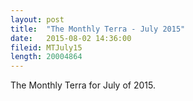 ```yaml
---
layout: post
title:  "The Monthly Terra - July 2015"
date:   2015-08-02 14:36:00
fileid: MTJuly15
length: 20004864
---
```


The Monthly Terra for July of 2015.
